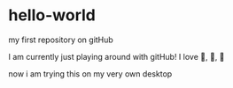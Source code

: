 # hello-world
my first repository on gitHub

I am currently just playing around with gitHub!
I love :pizza:, 🐶, 🍎

now i am trying this on my very own desktop
